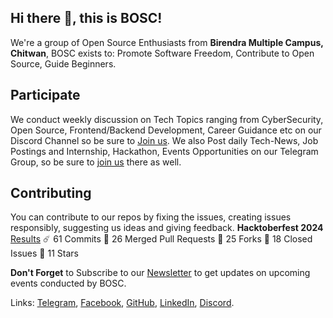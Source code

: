 ## Hi there 👋, this is BOSC!

We're a group of Open Source Enthusiasts from **Birendra Multiple Campus, Chitwan**, BOSC exists to: Promote Software Freedom, Contribute to Open Source, Guide Beginners.

## Participate
We conduct weekly discussion on Tech Topics ranging from CyberSecurity, Open Source, Frontend/Backend Development, Career Guidance etc on our Discord Channel so be sure to [Join us](https://discord.gg/3gjuqt64y8). We also Post daily Tech-News, Job Postings and Internship, Hackathon, Events Opportunities on our Telegram Group, so be sure to [join us](https://t.me/+CjJuVncewyExMTNl) there as well.

## Contributing
You can contribute to our repos by fixing the issues, creating issues responsibly, suggesting us ideas and giving feedback. **Hacktoberfest 2024** [Results](https://axyut.notion.site/Hacktoberfest-2024-131f300e49a48077b925feecb4685af2) ☄️ 61 Commits 🚀 26 Merged Pull Requests 🍴 25 Forks 📒 18 Closed Issues 💫 11 Stars

 **Don't Forget** to Subscribe to our [Newsletter](https://bosc.org.np/#contact) to get updates on upcoming events conducted by BOSC. 
 
 Links: [Telegram](https://t.me/bosc_official), [Facebook](https://facebook.com/birendraopensourceclub), [GitHub](https://github.com/b0sc), [LinkedIn](https://linkedin.com/company/b0sc), [Discord](https://discord.gg/3gjuqt64y8).
